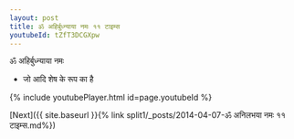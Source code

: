 ```yaml
---
layout: post
title: ॐ अहिर्बुध्न्याया नमः ११ टाइम्स
youtubeId: tZfT3DCGXpw
---
```

 
 
 ॐ अहिर्बुध्न्याया नमः  
 
 -  जो आदि शेष के रूप का है 
 
  
 
  
 
 
 
 
 
 


{% include youtubePlayer.html id=page.youtubeId %}
 
[Next]({{ site.baseurl }}{% link  split1/_posts/2014-04-07-ॐ अनिलभया नमः ११ टाइम्स.md%})
 
